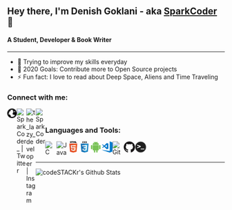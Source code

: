## Hey there, I'm Denish Goklani - aka [SparkCoder][website] 👋
#### A Student, Developer & Book Writer
---

- 🌱 Trying to improve my skills everyday
- 🥅 2020 Goals: Contribute more to Open Source projects
- ⚡ Fun fact: I love to read about Deep Space, Aliens and Time Traveling
### Connect with me:

[<img align="left" alt="sparkcoder157.github.io" width="22px" src="https://raw.githubusercontent.com/iconic/open-iconic/master/svg/globe.svg" />][website]
[<img align="left" alt="SparkCoder_ | Twitter" width="22px" src="https://cdn.jsdelivr.net/npm/simple-icons@v3/icons/twitter.svg" />][twitter]
[<img align="left" alt="the_lazy_developer | Instagram" width="22px" src="https://cdn.jsdelivr.net/npm/simple-icons@v3/icons/instagram.svg" />][instagram]
[<img align="left" alt="SparkCoder" width="22px" src="https://cdn.jsdelivr.net/npm/simple-icons@v3/icons/facebook.svg" />][facebook]

<br />

### Languages and Tools:

<img align="left" alt="C" width="26px" src="https://img.icons8.com/color/48/000000/c-programming.png" />

<img align="left" alt="Java" width="26px" src="https://img.icons8.com/color/48/000000/java-coffee-cup-logo.png" />

<img align="left" alt="HTML5" width="26px" src="https://raw.githubusercontent.com/github/explore/80688e429a7d4ef2fca1e82350fe8e3517d3494d/topics/html/html.png" />

<img align="left" alt="CSS3" width="26px" src="https://raw.githubusercontent.com/github/explore/80688e429a7d4ef2fca1e82350fe8e3517d3494d/topics/css/css.png" />

<img align="left" alt="Android" width="26px" src="https://raw.githubusercontent.com/github/explore/80688e429a7d4ef2fca1e82350fe8e3517d3494d/topics/android/android.png" />

<img align="left" alt="Visual Studio Code" width="26px" src="https://raw.githubusercontent.com/github/explore/80688e429a7d4ef2fca1e82350fe8e3517d3494d/topics/visual-studio-code/visual-studio-code.png" />

<img align="left" alt="Git" width="26px" src="https://img.icons8.com/color/48/000000/git.png" />

<img align="left" alt="GitHub" width="26px" src="https://raw.githubusercontent.com/github/explore/78df643247d429f6cc873026c0622819ad797942/topics/github/github.png" />

<img align="left" alt="Terminal" width="26px" src="https://raw.githubusercontent.com/github/explore/80688e429a7d4ef2fca1e82350fe8e3517d3494d/topics/terminal/terminal.png" />


<br />
<br />

---

<img align="left" alt="codeSTACKr's Github Stats" src="https://github-readme-stats.vercel.app/api?username=sparkcoder157&show_icons=true&hide_border=true&count_private=true" /> <br><br>

[website]: https://sparkcoder157github.io
[twitter]: https://twitter.com/SparkCoder
[instagram]: https://instagram.com/thelazy_developer
[facebook]: https://facebook.com/SparkCoder
